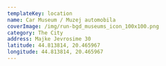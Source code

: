 ```yaml
---
templateKey: location
name: Car Museum / Muzej automobila
coverImage: /img/run-bgd_museums_icon_100x100.png
category: The City
address: Majke Jevrosime 30
latitude: 44.813814, 20.465967
longitude: 44.813814, 20.465967
---
```

